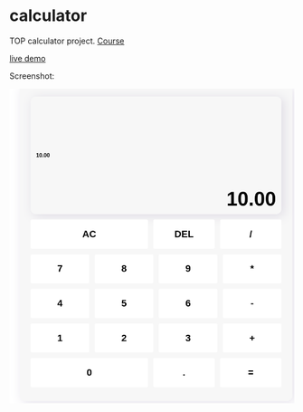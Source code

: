 # calculator

TOP calculator project. 
[Course](https://www.theodinproject.com/lessons/foundations-calculator)

[live demo](https://mdahamshi.github.io/calculator/)

Screenshot:

![screenshot](./sc.png)
